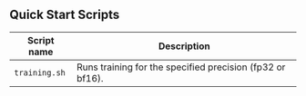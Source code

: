 <!--- 40. Quick Start Scripts -->
## Quick Start Scripts

| Script name | Description |
|-------------|-------------|
| `training.sh` | Runs training for the specified precision (fp32 or bf16). |
